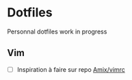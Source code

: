 Dotfiles
====

Personnal dotfiles work in progress

## Vim

- [  ] Inspiration à faire sur repo [Amix/vimrc](https://github.com/amix/vimrc)
